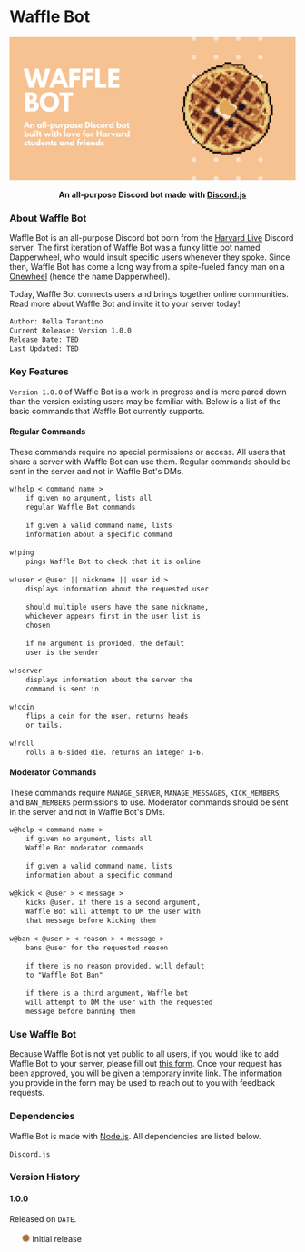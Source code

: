 # Waffle Bot 

<img src="images/waffle_banner.png"> 

<p align="center">
    <b>An all-purpose Discord bot made with <a href="https://discord.js.org/#/">Discord.js</a></b>
</p>

### About Waffle Bot 
Waffle Bot is an all-purpose Discord bot born from the [Harvard Live](https://discord.gg/harvard) Discord server.  The first iteration of Waffle Bot was a funky little bot named Dapperwheel, who would insult specific users whenever they spoke.  Since then, Waffle Bot has come a long way from a spite-fueled fancy man on a [Onewheel](https://onewheel.com/) (hence the name Dapperwheel). 

Today, Waffle Bot connects users and brings together online communities.  Read more about Waffle Bot and invite it to your server today! 

    Author: Bella Tarantino 
    Current Release: Version 1.0.0
    Release Date: TBD 
    Last Updated: TBD 


### Key Features
`Version 1.0.0` of Waffle Bot is a work in progress and is more pared down than the version existing users may be familiar with.  Below is a list of the basic commands that Waffle Bot currently supports. 

#### Regular Commands
These commands require no special permissions or access. All users that share a server with Waffle Bot can use them. Regular commands should be sent in the server and not in Waffle Bot's DMs. 
```
w!help < command name >
    if given no argument, lists all 
    regular Waffle Bot commands

    if given a valid command name, lists 
    information about a specific command

w!ping
    pings Waffle Bot to check that it is online

w!user < @user || nickname || user id >
    displays information about the requested user

    should multiple users have the same nickname,
    whichever appears first in the user list is
    chosen

    if no argument is provided, the default 
    user is the sender

w!server 
    displays information about the server the
    command is sent in 

w!coin
    flips a coin for the user. returns heads 
    or tails.

w!roll 
    rolls a 6-sided die. returns an integer 1-6.
```

#### Moderator Commands 
These commands require `MANAGE_SERVER`, `MANAGE_MESSAGES`, `KICK_MEMBERS`, and `BAN_MEMBERS` permissions to use. Moderator commands should be sent in the server and not in Waffle Bot's DMs. 
```
w@help < command name >
    if given no argument, lists all 
    Waffle Bot moderator commands

    if given a valid command name, lists 
    information about a specific command

w@kick < @user > < message >
    kicks @user. if there is a second argument,
    Waffle Bot will attempt to DM the user with 
    that message before kicking them  

w@ban < @user > < reason > < message >
    bans @user for the requested reason

    if there is no reason provided, will default
    to "Waffle Bot Ban" 

    if there is a third argument, Waffle bot
    will attempt to DM the user with the requested 
    message before banning them
```

### Use Waffle Bot
Because Waffle Bot is not yet public to all users, if you would like to add Waffle Bot to your server, please fill out [this form](https://forms.office.com/Pages/ResponsePage.aspx?id=DQSIkWdsW0yxEjajBLZtrQAAAAAAAAAAAAe__YPWX79URUlHRThLSkk0OFk2Tk5HQVEwVkFEQ1ZaSy4u). Once your request has been approved, you will be given a temporary invite link. The information you provide in the form may be used to reach out to you with feedback requests. 

### Dependencies 
Waffle Bot is made with [Node.js](https://nodejs.org/en/about/). All dependencies are listed below. 

`Discord.js`

### Version History 

#### 1.0.0
Released on `DATE`. \
\
&ensp;&ensp;&ensp;<img src="images/waffle_spin.gif" height=15px> Initial release
